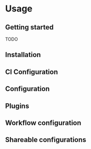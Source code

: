 # Usage

## Getting started

TODO

<!-- In order to use Octorelease you must follow these steps:

1. Install Octorelease in your project
2. Configure your Continuous Integration service to run Octorelease
3. Configure your Git repository and package manager repository authentication in your Continuous Integration service
4. Configure Octorelease options and plugins

Alternatively those steps can be easily done with the Octorelease interactive CLI:
```
cd your-module
npx octorelease setup
``` -->

## Installation

## CI Configuration

## Configuration

## Plugins

## Workflow configuration

## Shareable configurations
